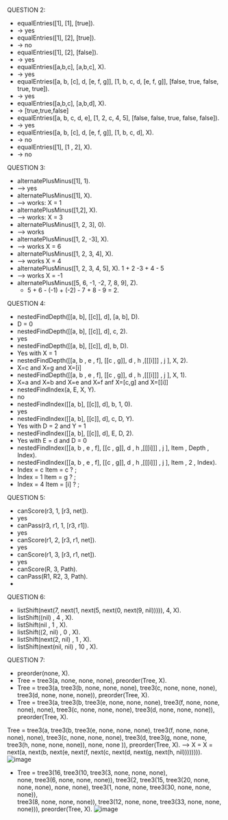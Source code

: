 QUESTION 2:
- equalEntries([1], [1], [true]).
- -> yes
- equalEntries([1], [2], [true]).
- -> no
- equalEntries([1], [2], [false]).
- -> yes
- equalEntries([a,b,c], [a,b,c], X).
- -> yes
- equalEntries([a, b, [c], d, [e, f, g]], [1, b, c, d, [e, f, g]], [false, true, false, true, true]).
- -> yes
- equalEntries([a,b,c], [a,b,d], X).
- -> [true,true,false]
- equalEntries([a, b, c, d, e], [1, 2, c, 4, 5], [false, false, true, false, false]).
-  -> yes
- equalEntries([a, b, [c], d, [e, f, g]], [1, b, c, d], X).
-  -> no
- equalEntries([1], [1 , 2], X).
-  -> no

QUESTION 3:

- alternatePlusMinus([1], 1).
- --> yes
- alternatePlusMinus([1], X).
- --> works: X = 1
- alternatePlusMinus([1,2], X).
-  --> works: X = 3
- alternatePlusMinus([1, 2, 3], 0).
-  --> works
- alternatePlusMinus([1, 2, -3], X).
-  --> works X = 6
- alternatePlusMinus([1, 2, 3, 4], X).
-  --> works X = 4
- alternatePlusMinus([1, 2, 3, 4, 5], X). 1 + 2 -3 + 4 - 5
-  --> works X = -1
- alternatePlusMinus([5,  6,   -1,    -2,   7,  8,  9], Z).
  + 5 + 6 - (-1) + (-2) - 7 + 8 - 9 = 2.

QUESTION 4:
- nestedFindDepth([[a, b], [[c]], d], [a, b], D).
- D = 0
- nestedFindDepth([[a, b], [[c]], d], c, 2).
- yes
- nestedFindDepth([[a, b], [[c]], d], b, D).
- Yes with X = 1
- nestedFindDepth([[a, b , e , f], [[c , g]], d , h ,[[[i]]] , j ], X, 2).
- X=c and X=g and X=[i]
- nestedFindDepth([[a, b , e , f], [[c , g]], d , h ,[[[i]]] , j ], X, 1).
- X=a and X=b and X=e and X=f anf X=[c,g] and X=[[i]]
- nestedFindIndex(a, E, X, Y).
- no
- nestedFindIndex([[a, b], [[c]], d], b, 1, 0).
- yes
- nestedFindIndex([[a, b], [[c]], d], c, D, Y).
- Yes with D = 2 and Y = 1
- nestedFindIndex([[a, b], [[c]], d], E, D, 2).
- Yes with E = d and D = 0
- nestedFindIndex([[a, b , e , f], [[c , g]], d , h ,[[[i]]] , j ], Item , Depth , Index).
- nestedFindIndex([[a, b , e , f], [[c , g]], d , h ,[[[i]]] , j ], Item , 2 , Index).
- Index = c Item = c ? ;
- Index = 1 Item = g ? ;
- Index = 4 Item = [i] ? ;


QUESTION 5:

- canScore(r3, 1, [r3, net]).
- yes
- canPass(r3, r1, 1, [r3, r1]).
- yes
- canScore(r1, 2, [r3, r1, net]).
- yes
- canScore(r1, 3, [r3, r1, net]).
- yes
- canScore(R, 3, Path).
- canPass(R1, R2, 3, Path).
- 


QUESTION 6:
 - listShift(next(7, next(1, next(5, next(0, next(9, nil))))), 4, X).
 - listShift((nil) , 4 , X).
 - listShift(nil , 1 , X).
 - listShift((2, nil) , 0 , X).
 - listShift(next(2, nil) , 1 , X).
 - listShift(next(nil, nil) , 10 , X).


QUESTION 7:
- preorder(none, X).
- Tree = tree3(a, none, none, none), preorder(Tree, X).
- Tree = tree3(a, 
             tree3(b, none, none, none), 
             tree3(c, none, none, none), 
             tree3(d, none, none, none)),
preorder(Tree, X).
- Tree = tree3(a, 
             tree3(b, 
                   tree3(e, none, none, none), 
                   tree3(f, none, none, none), 
                   none), 
             tree3(c, none, none, none), 
             tree3(d, none, none, none)),
preorder(Tree, X).


Tree = tree3(a,  tree3(b, tree3(e, none, none, none), tree3(f, none, none, none), none), tree3(c, none, none, none), tree3(d, tree3(g, none, none, tree3(h, none, none, none)), none, none )), preorder(Tree, X). -->
X = X = next(a, next(b, next(e, next(f, next(c, next(d, next(g, next(h, nil)))))))).
![image](https://github.com/user-attachments/assets/5578ec9b-fe0c-4ce7-96dd-b21be309997f)


- Tree = tree3(16, 
             tree3(10, 
                   tree3(3, none, none, none),  
                   none,
                   tree3(6, none, none, none)), 
             tree3(2,
                   tree3(15, 
                         tree3(20, none, none, none), none, none), 
                   tree3(1, 
                         none, none, tree3(30, none, none, none)),  
                   tree3(8, none, none, none)), 
             tree3(12, 
                   none, none, tree3(33, none, none, none))),
preorder(Tree, X).
![image](https://github.com/user-attachments/assets/7fa5ecf0-162f-4568-a6b1-f8f35e8d1737)



